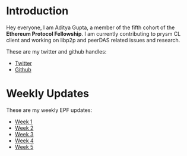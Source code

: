 # Introduction

Hey everyone, I am Aditya Gupta, a member of the fifth cohort of the **Ethereum Protocol Fellowship**. 
I am currently contributing to prysm CL client and working on libp2p and peerDAS related issues and research.

These are my twitter and github handles:
- [Twitter](https://x.com/darex_1010)
- [Github](https://github.com/1010adigupta)

# Weekly Updates
These are my weekly EPF updates:
- [Week 1](https://hackmd.io/G3wd3b9YT8mApG_BoH87TQ?viewR)
- [Week 2](https://hackmd.io/f45sFCcLQ32bxdKGRSCGAw?view)
- [Week 3](https://hackmd.io/@adigupta/S1_Lq4-wR)
- [Week 4](https://hackmd.io/@adigupta/rJ2y2koDR)
- [Week 5](https://hackmd.io/@adigupta/rym-4nXdR)